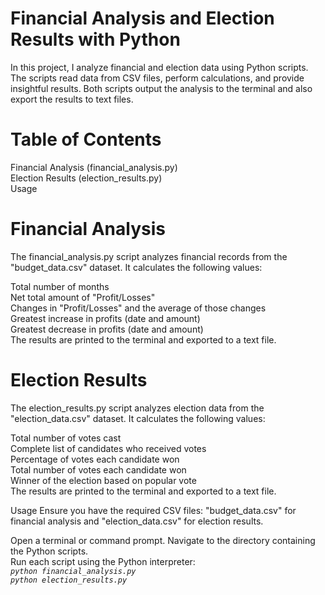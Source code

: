# Financial Analysis and Election Results with Python
In this project, I analyze financial and election data using Python scripts. The scripts read data from CSV files, perform calculations, and provide insightful results. Both scripts output the analysis to the terminal and also export the results to text files.

# Table of Contents
Financial Analysis (financial_analysis.py)\
Election Results (election_results.py)\
Usage

# Financial Analysis
The financial_analysis.py script analyzes financial records from the "budget_data.csv" dataset. It calculates the following values:

Total number of months\
Net total amount of "Profit/Losses"\
Changes in "Profit/Losses" and the average of those changes\
Greatest increase in profits (date and amount)\
Greatest decrease in profits (date and amount)\
The results are printed to the terminal and exported to a text file.

# Election Results
The election_results.py script analyzes election data from the "election_data.csv" dataset. It calculates the following values:

Total number of votes cast\
Complete list of candidates who received votes\
Percentage of votes each candidate won\
Total number of votes each candidate won\
Winner of the election based on popular vote\
The results are printed to the terminal and exported to a text file.

Usage
Ensure you have the required CSV files: "budget_data.csv" for financial analysis and "election_data.csv" for election results.

Open a terminal or command prompt.
Navigate to the directory containing the Python scripts.\
Run each script using the Python interpreter:\
*`python financial_analysis.py`*\
*`python election_results.py`*
